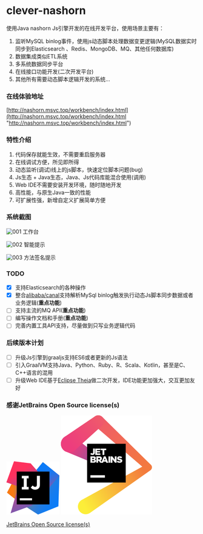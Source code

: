 # clever-nashorn
使用Java nashorn Js引擎开发的在线开发平台，使用场景主要有：
1. 监听MySQL binlog事件，使用js动态脚本处理数据变更逻辑(MySQL数据实时同步到Elasticsearch 、Redis、MongoDB、MQ、其他任何数据库)
1. 数据集成类似ETL系统
1. 多系统数据同步平台
1. 在线接口功能开发(二次开发平台)
1. 其他所有需要动态脚本逻辑开发的系统...

### 在线体验地址

[http://nashorn.msvc.top/workbench/index.html](http://nashorn.msvc.top/workbench/index.html "http://nashorn.msvc.top/workbench/index.html")


### 特性介绍

1. 代码保存就能生效，不需要重启服务器
1. 在线调试方便，所见即所得
1. 动态监听(调试)线上的js脚本，快速定位脚本问题(bug)
1. Js生态 + Java生态，Java、Js代码库能混合使用(调用)
1. Web IDE不需要安装开发环境，随时随地开发
1. 高性能，与原生Java一致的性能
1. 可扩展性强，新增自定义扩展简单方便

### 系统截图

![001](https://raw.githubusercontent.com/Lzw2016/clever-nashorn/master/images/001.png)
工作台


![002](https://raw.githubusercontent.com/Lzw2016/clever-nashorn/master/images/002.png)
智能提示


![003](https://raw.githubusercontent.com/Lzw2016/clever-nashorn/master/images/003.png)
方法签名提示

### TODO

- [x] 支持Elasticsearch的各种操作
- [x] 整合[alibaba/canal](https://github.com/alibaba/canal "alibaba/canal")支持解析MySql binlog触发执行动态Js脚本同步数据或者业务逻辑(**重点功能**)
- [ ] 支持主流的MQ API(**重点功能**)
- [ ] 编写操作文档和手册(**重点功能**)
- [ ] 完善内置工具API支持，尽量做到只写业务逻辑代码

### 后续版本计划
- [ ] 升级Js引擎到graaljs支持ES6或者更新的Js语法
- [ ] 引入GraalVM支持Java、Python、Ruby、R、Scala、Kotlin，甚至是C、C++语言的混用
- [ ] 升级Web IDE基于[Eclipse Theia](https://theia-ide.org/ "Eclipse Theia")做二次开发，IDE功能更加强大，交互更加友好

### 感谢JetBrains Open Source license(s)

![intellij-idea](https://raw.githubusercontent.com/Lzw2016/clever-nashorn/master/images/icon-intellij-idea.svg) ![jetbrains](https://raw.githubusercontent.com/Lzw2016/clever-nashorn/master/images/jetbrains.svg)

[JetBrains Open Source license(s)](https://www.jetbrains.com/?from=clever-nashorn)
